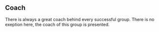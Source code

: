## Coach

There is always a great coach behind every successful group. There is no exeption here, the coach of this group is presented. 